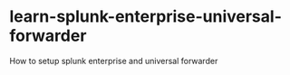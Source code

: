 # learn-splunk-enterprise-universal-forwarder
How to setup splunk enterprise and universal forwarder
